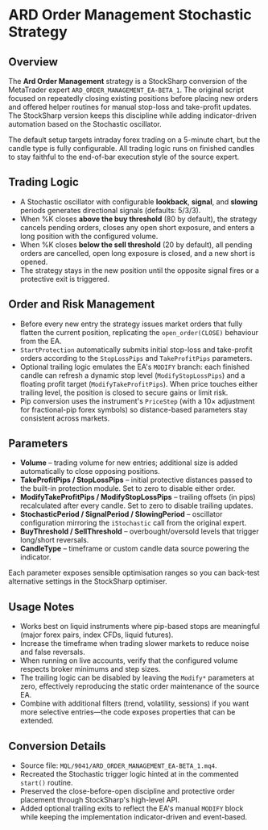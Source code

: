 # ARD Order Management Stochastic Strategy

## Overview
The **Ard Order Management** strategy is a StockSharp conversion of the MetaTrader expert `ARD_ORDER_MANAGEMENT_EA-BETA_1`. The original script focused on repeatedly closing existing positions before placing new orders and offered helper routines for manual stop-loss and take-profit updates. The StockSharp version keeps this discipline while adding indicator-driven automation based on the Stochastic oscillator.

The default setup targets intraday forex trading on a 5-minute chart, but the candle type is fully configurable. All trading logic runs on finished candles to stay faithful to the end-of-bar execution style of the source expert.

## Trading Logic
- A Stochastic oscillator with configurable **lookback**, **signal**, and **slowing** periods generates directional signals (defaults: 5/3/3).
- When %K closes **above the buy threshold** (80 by default), the strategy cancels pending orders, closes any open short exposure, and enters a long position with the configured volume.
- When %K closes **below the sell threshold** (20 by default), all pending orders are cancelled, open long exposure is closed, and a new short is opened.
- The strategy stays in the new position until the opposite signal fires or a protective exit is triggered.

## Order and Risk Management
- Before every new entry the strategy issues market orders that fully flatten the current position, replicating the `open_order(CLOSE)` behaviour from the EA.
- `StartProtection` automatically submits initial stop-loss and take-profit orders according to the `StopLossPips` and `TakeProfitPips` parameters.
- Optional trailing logic emulates the EA's `MODIFY` branch: each finished candle can refresh a dynamic stop level (`ModifyStopLossPips`) and a floating profit target (`ModifyTakeProfitPips`). When price touches either trailing level, the position is closed to secure gains or limit risk.
- Pip conversion uses the instrument's `PriceStep` (with a 10× adjustment for fractional-pip forex symbols) so distance-based parameters stay consistent across markets.

## Parameters
- **Volume** – trading volume for new entries; additional size is added automatically to close opposing positions.
- **TakeProfitPips / StopLossPips** – initial protective distances passed to the built-in protection module. Set to zero to disable either order.
- **ModifyTakeProfitPips / ModifyStopLossPips** – trailing offsets (in pips) recalculated after every candle. Set to zero to disable trailing updates.
- **StochasticPeriod / SignalPeriod / SlowingPeriod** – oscillator configuration mirroring the `iStochastic` call from the original expert.
- **BuyThreshold / SellThreshold** – overbought/oversold levels that trigger long/short reversals.
- **CandleType** – timeframe or custom candle data source powering the indicator.

Each parameter exposes sensible optimisation ranges so you can back-test alternative settings in the StockSharp optimiser.

## Usage Notes
- Works best on liquid instruments where pip-based stops are meaningful (major forex pairs, index CFDs, liquid futures).
- Increase the timeframe when trading slower markets to reduce noise and false reversals.
- When running on live accounts, verify that the configured volume respects broker minimums and step sizes.
- The trailing logic can be disabled by leaving the `Modify*` parameters at zero, effectively reproducing the static order maintenance of the source EA.
- Combine with additional filters (trend, volatility, sessions) if you want more selective entries—the code exposes properties that can be extended.

## Conversion Details
- Source file: `MQL/9041/ARD_ORDER_MANAGEMENT_EA-BETA_1.mq4`.
- Recreated the Stochastic trigger logic hinted at in the commented `start()` routine.
- Preserved the close-before-open discipline and protective order placement through StockSharp's high-level API.
- Added optional trailing exits to reflect the EA's manual `MODIFY` block while keeping the implementation indicator-driven and event-based.
